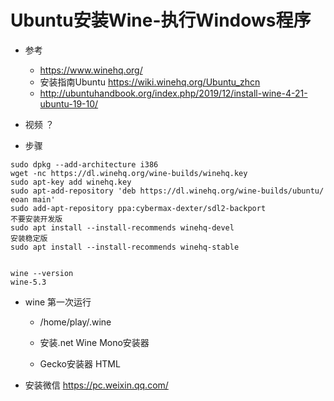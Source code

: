 # Ubuntu安装Wine-执行Windows程序

- 参考
    - https://www.winehq.org/
    - 安装指南Ubuntu https://wiki.winehq.org/Ubuntu_zhcn
    - http://ubuntuhandbook.org/index.php/2019/12/install-wine-4-21-ubuntu-19-10/

- 视频 ？

- 步骤
```
sudo dpkg --add-architecture i386
wget -nc https://dl.winehq.org/wine-builds/winehq.key
sudo apt-key add winehq.key
sudo apt-add-repository 'deb https://dl.winehq.org/wine-builds/ubuntu/ eoan main'
sudo add-apt-repository ppa:cybermax-dexter/sdl2-backport
不要安装开发版
sudo apt install --install-recommends winehq-devel
安装稳定版
sudo apt install --install-recommends winehq-stable


wine --version
wine-5.3
```

- wine 第一次运行
    - /home/play/.wine

    - 安装.net Wine Mono安装器
    -  Gecko安装器 HTML
    

- 安装微信 https://pc.weixin.qq.com/
